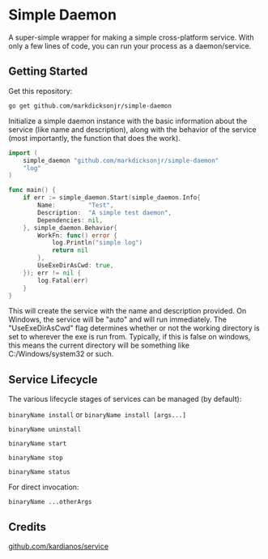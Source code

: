 # Simple Daemon

A super-simple wrapper for making a simple cross-platform service.  With only a few lines of code, you can
run your process as a daemon/service.

## Getting Started

Get this repository:

`go get github.com/markdicksonjr/simple-daemon`

Initialize a simple daemon instance with the basic information about the service (like name and description), along with 
the behavior of the service (most importantly, the function that does the work).

```go
import (
	simple_daemon "github.com/markdicksonjr/simple-daemon"
	"log"
)

func main() {
	if err := simple_daemon.Start(simple_daemon.Info{
		Name:         "Test",
		Description:  "A simple test daemon",
		Dependencies: nil,
	}, simple_daemon.Behavior{
		WorkFn: func() error {
			log.Println("simple log")
			return nil
		},
        UseExeDirAsCwd: true,
	}); err != nil {
		log.Fatal(err)
	}
}
```

This will create the service with the name and description provided.  On Windows, the service will be "auto" and will 
run immediately.  The "UseExeDirAsCwd" flag determines whether or not the working directory is set to wherever the exe
is run from.  Typically, if this is false on windows, this means the current directory will be something like
C:/Windows/system32 or such.

## Service Lifecycle

The various lifecycle stages of services can be managed (by default):

`binaryName install` or `binaryName install [args...]`

`binaryName uninstall`

`binaryName start`

`binaryName stop`

`binaryName status`

For direct invocation:

`binaryName ...otherArgs`

## Credits

[github.com/kardianos/service](https://github.com/kardianos/service)
